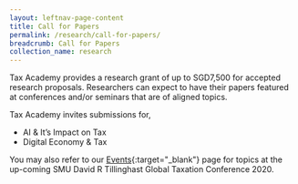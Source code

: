 ```yaml
---
layout: leftnav-page-content
title: Call for Papers
permalink: /research/call-for-papers/
breadcrumb: Call for Papers
collection_name: research
---
```


Tax Academy provides a research grant of up to SGD7,500 for accepted research proposals. Researchers can expect to have their papers featured at conferences and/or seminars that are of aligned topics. 

Tax Academy invites submissions for,
-	AI & It’s Impact on Tax
-	Digital Economy & Tax

You may also refer to our [Events](/research/Events/){:target="_blank"} page for topics at the up-coming SMU David R Tillinghast Global Taxation Conference 2020.
